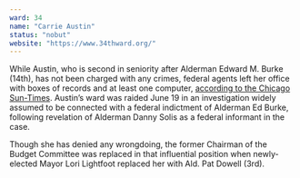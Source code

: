 ```yaml
---
ward: 34
name: "Carrie Austin"
status: "nobut"
website: "https://www.34thward.org/"
---
```


While Austin, who is second in seniority after Alderman Edward M. Burke (14th), has not been charged with any crimes, federal agents left her office with boxes of records and at least one computer, [according to the Chicago Sun-Times](https://chicago.suntimes.com/city-hall/2019/6/21/18700573/chicago-alderman-carrie-austin-denies-wrongdoing-fbi-raid). Austin’s ward was raided June 19 in an investigation widely assumed to be connected with a federal indictment of Alderman Ed Burke, following revelation of Alderman Danny Solis as a federal informant in the case.

Though she has denied any wrongdoing, the former Chairman of the Budget Committee was replaced in that influential position when newly-elected Mayor Lori Lightfoot replaced her with Ald. Pat Dowell (3rd).
